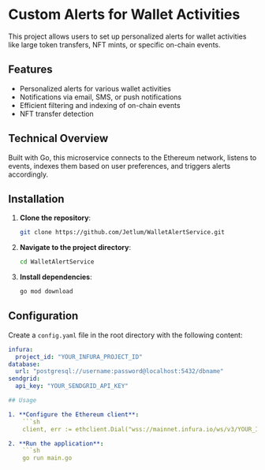 # Custom Alerts for Wallet Activities

This project allows users to set up personalized alerts for wallet activities like large token transfers, NFT mints, or specific on-chain events.

## Features

- Personalized alerts for various wallet activities
- Notifications via email, SMS, or push notifications
- Efficient filtering and indexing of on-chain events
- NFT transfer detection

## Technical Overview

Built with Go, this microservice connects to the Ethereum network, listens to events, indexes them based on user preferences, and triggers alerts accordingly.

## Installation

1. **Clone the repository**:
   ```sh
   git clone https://github.com/Jetlum/WalletAlertService.git

2. **Navigate to the project directory**:
    ```sh
    cd WalletAlertService

3. **Install dependencies**:
    ```sh
    go mod download

## Configuration

Create a `config.yaml` file in the root directory with the following content:

```yaml
infura:
  project_id: "YOUR_INFURA_PROJECT_ID"
database:
  url: "postgresql://username:password@localhost:5432/dbname"
sendgrid:
  api_key: "YOUR_SENDGRID_API_KEY"

## Usage

1. **Configure the Ethereum client**:
    ```sh
    client, err := ethclient.Dial("wss://mainnet.infura.io/ws/v3/YOUR_INFURA_PROJECT_ID")

2. **Run the application**:
    ```sh
    go run main.go

